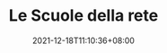 ---
title: "Le Scuole della rete"
date: 2021-12-18T11:10:36+08:00
draft: false
language: en
description: Le Scuole
---